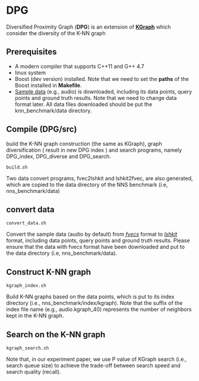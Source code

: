 # DPG

Diversified Proximity Graph (**DPG**) is an extension of [**KGraph**](http://www.kgraph.org/) which consider the diversity of the K-NN graph 

## Prerequisites
- A modern compiler that supports C++11 and G++ 4.7
- linux system 
- Boost (dev version) installed. Note that we need to set the **paths** of the Boost installed in **Makefile**.
- [Sample data](https://github.com/DBWangGroupUNSW/nns_benchmark/tree/master/data) (e.g., audio) is downloaded, including its data points, query points and ground truth results. Note that we need to change data format later. All data files downloaded should be put the knn_benchmark/data directory.

 
## Compile (DPG/src)

build the K-NN graph construction (the same as KGraph), graph diversification ( result in new DPG index ) and search programs, namely DPG_index, DPG_diverse and DPG_search.

```
build.sh
```
Two data convert programs, fvec2lshkit and lshkit2fvec, are also generated, which are copied to the data directory of the NNS benchmark (i.e, nns_benchmark/data) 

## convert data 

```
convert_data.sh 
```

Convert the sample data (audio by default) from [*fvecs*](http://corpus-texmex.irisa.fr/) format to [*lshkit*](http://www.kgraph.org/index.php?n=Main.LshkitFormat) format, including data points, query points and ground truth results. Please ensure that the data with fvecs format have been downloaded and put to the data directory (i.e, nns_benchmark/data). 

## Construct K-NN graph 

```
kgraph_index.sh
```
Build K-NN graphs based on the data points, which is put to its index directory (i.e., nns_benchmark/index/kgraph).
Note that the suffix of the index file name (e.g., audio.kgraph_40) represents the number of neighbors kept in the K-NN graph.

## Search on the K-NN graph

```
kgraph_search.sh
```
Note that, in our experiment paper, we use P value of KGraph search (i.e., search queue size) to achieve the trade-off between search speed and search quality (recall).


